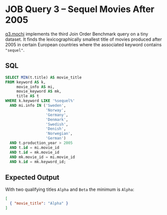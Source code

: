 # JOB Query 3 – Sequel Movies After 2005

[q3.mochi](./q3.mochi) implements the third Join Order Benchmark query on a tiny dataset. It finds the lexicographically smallest title of movies produced after 2005 in certain European countries where the associated keyword contains `"sequel"`.

## SQL
```sql
SELECT MIN(t.title) AS movie_title
FROM keyword AS k,
     movie_info AS mi,
     movie_keyword AS mk,
     title AS t
WHERE k.keyword LIKE '%sequel%'
  AND mi.info IN ('Sweden',
                  'Norway',
                  'Germany',
                  'Denmark',
                  'Swedish',
                  'Denish',
                  'Norwegian',
                  'German')
  AND t.production_year > 2005
  AND t.id = mi.movie_id
  AND t.id = mk.movie_id
  AND mk.movie_id = mi.movie_id
  AND k.id = mk.keyword_id;
```

## Expected Output
With two qualifying titles `Alpha` and `Beta` the minimum is `Alpha`:
```json
[
  { "movie_title": "Alpha" }
]
```
